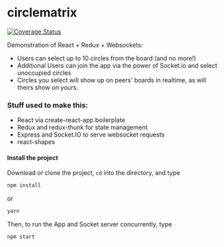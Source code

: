 # circlematrix

[![Coverage Status](https://coveralls.io/repos/github/johnmaster208/circlematrix/badge.svg?branch=master)](https://coveralls.io/github/johnmaster208/circlematrix?branch=master)

Demonstration of React + Redux + Websockets:

 * Users can select up to 10 circles from the board (and no more!)
 * Additional Users can join the app via the power of Socket.io and select unoccupied circles
 * Circles you select will show up on peers' boards in realtime, as will theirs show on yours.


### Stuff used to make this:

 * React via create-react-app boilerplate
 * Redux and redux-thunk for state management
 * Express and Socket.IO to serve websocket requests
 * react-shapes


#### Install the project

Download or clone the project, ```cd``` into the directory, and type

```bash
npm install
````
or
```bash
yarn
```

Then, to run the App and Socket server concurrently, type

```bash
npm start
```
